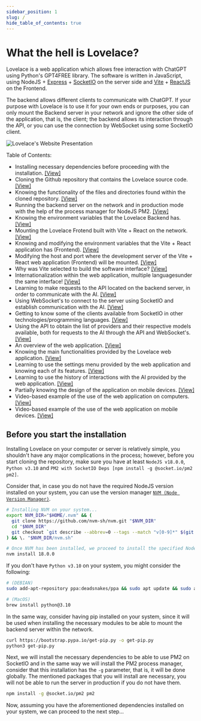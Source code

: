 ```yaml
---
sidebar_position: 1
slug: /
hide_table_of_contents: true
---
```


# What the hell is Lovelace?

Lovelace is a web application which allows free interaction with ChatGPT using Python's GPT4FREE library. The software is written in JavaScript, using NodeJS + [Express](https://expressjs.com/es/4x/api.html) + [SocketIO](https://socket.io/) on the server side and [Vite](https://vitejs.dev/) + [ReactJS](https://react.dev/) on the Frontend.

The backend allows different clients to communicate with ChatGPT. If your purpose with Lovelace is to use it for your own ends or purposes, you can only mount the Backend server in your network and ignore the other side of the application, that is, the client; the backend allows its interaction through the API, or you can use the connection by WebSocket using some SocketIO client.

![Lovelace's Website Presentation](/img/WebApp-Presentation.png)

Table of Contents:
- Installing necessary dependencies before proceeding with the installation. [[View]](/#before-you-start-the-installation)
- Cloning the Github repository that contains the Lovelace source code. [[View]](/installation)
- Knowing the functionality of the files and directories found within the cloned repository. [[View]](/installation#knowing-a-little-more-about-the-contents-of-the-cloned-repository)
- Running the backend server on the network and in production mode with the help of the process manager for NodeJS PM2. [[View]](/mounting-server-in-the-network/)
- Knowing the environment variables that the Lovelace Backend has. [[View]](/mounting-server-in-the-network/#what-about-environment-variables)
- Mounting the Lovelace Frotend built with Vite + React on the network. [[View]](/mounting-webapp-in-the-network/)
- Knowing and modifying the environment variables that the Vite + React application has (Frontend). [[View]](/mounting-webapp-in-the-network/#modifying-environment-variables)
- Modifying the host and port where the development server of the Vite + React web application (Frontend) will be mounted. [[View]](/mounting-webapp-in-the-network/#modifying-the-port-and-hostname-of-the-clients-server)
- Why was Vite selected to build the software interface? [[View]](/mounting-webapp-in-the-network/#why-is-vite-used-in-the-client-application)
- Internationalization within the web application, multiple languages ​​under the same interface! [[View]](/mounting-webapp-in-the-network/#internationalization-within-the-application)
- Learning to make requests to the API located on the backend server, in order to communicate with the AI. [[View]](/learning-how-to-use-the-api-for-interact-with-the-ai/)
- Using WebSocket's to connect to the server using SocketIO and establish communication with the AI. [[View]](/learning-how-to-use-websockets-for-interact-with-the-ai/)
- Getting to know some of the clients available from SocketIO in other technologies/programming languages. [[View]](/learning-how-to-use-websockets-for-interact-with-the-ai/#socketio-clients-to-establish-communication-with-the-server)
- Using the API to obtain the list of providers and their respective models available, both for requests to the AI ​​through the API and WebSocket's. [[View]](/available-providers-and-models/)
- An overview of the web application. [[View]](/learning-how-to-use-the-web-application/)
- Knowing the main functionalities provided by the Lovelace web application. [[View]](/learning-how-to-use-the-web-application/#about-the-options-available-at-first-glance)
- Learning to use the settings menu provided by the web application and knowing each of its features. [[View]](/learning-how-to-use-the-web-application/#whats-behind-the-settings-menu)
- Learning to use the history of interactions with the AI ​​provided by the web application. [[View]](/learning-how-to-use-the-web-application/#the-history-of-interactions-with-ada)
- Partially knowing the design of the application on mobile devices. [[View]](/learning-how-to-use-the-web-application/#a-view-of-design-within-mobile-devices)
- Video-based example of the use of the web application on computers. [[View]](/Web-App-Usage#using-the-web-application-on-desktop)
- Video-based example of the use of the web application on mobile devices. [[View]](/Web-App-Usage#using-the-web-application-on-mobile)

## Before you start the installation
Installing Lovelace on your computer or server is relatively simple, you shouldn't have any major complications in the process; however, before you start cloning the repository, make sure you have at least `NodeJS v18.0.0`, `Python v3.10` and `PM2 with SocketIO Deps [npm install -g @socket.io/pm2 pm2]`.

Consider that, in case you do not have the required NodeJS version installed on your system, you can use the version manager [`NVM (Node Version Manager)`](https://github.com/nvm-sh/nvm#installing-and-updating).

```bash
# Installing NVM on your system...
export NVM_DIR="$HOME/.nvm" && (
  git clone https://github.com/nvm-sh/nvm.git "$NVM_DIR"
  cd "$NVM_DIR"
  git checkout `git describe --abbrev=0 --tags --match "v[0-9]*" $(git rev-list --tags --max-count=1)`
) && \. "$NVM_DIR/nvm.sh"

# Once NVM has been installed, we proceed to install the specified NodeJS version (> 18.0.0)
nvm install 18.0.0
```

If you don't have `Python v3.10` on your system, you might consider the following:

```bash
# (DEBIAN)
sudo add-apt-repository ppa:deadsnakes/ppa && sudo apt update && sudo apt install python3.10

# (MacOS)
brew install python@3.10
```

In the same way, consider having pip installed on your system, since it will be used when installing the necessary modules to be able to mount the backend server within the network.

```bash
curl https://bootstrap.pypa.io/get-pip.py -o get-pip.py
python3 get-pip.py
```

Next, we will install the necessary dependencies to be able to use PM2 on SocketIO and in the same way we will install the PM2 process manager, consider that this installation has the `-g` parameter, that is, it will be done globally. The mentioned packages that you will install are necessary, you will not be able to run the server in production if you do not have them.

```bash
npm install -g @socket.io/pm2 pm2
```

Now, assuming you have the aforementioned dependencies installed on your system, we can proceed to the next step...

